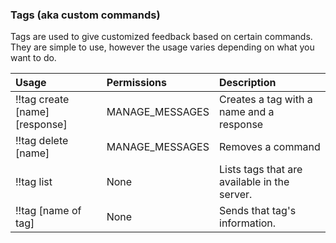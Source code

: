 ### Tags \(aka custom commands\)

Tags are used to give customized feedback based on certain commands. They are simple to use, however the usage varies depending on what you want to do.

| **Usage** | **Permissions** | **Description** |
| :--- | :--- | :--- |
| !!tag create \[name\] \[response\] | MANAGE\_MESSAGES | Creates a tag with a name and a response |
| !!tag delete \[name\] | MANAGE\_MESSAGES | Removes a command |
| !!tag list | None | Lists tags that are available in the server. |
| !!tag \[name of tag\] | None | Sends that tag's information. |




